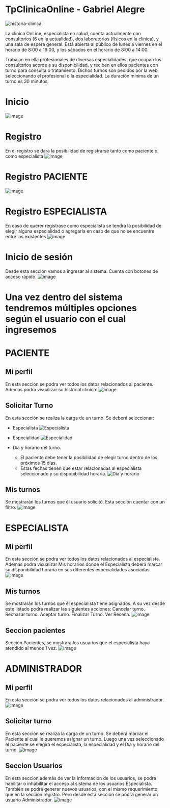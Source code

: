 # TpClinicaOnline - Gabriel Alegre


![historia-clinica](https://github.com/GabrielAlegre/clinicaOnlineTP2LaboIV/assets/86837104/a4ed3863-a6ae-4353-8280-0013f01a4158)

La clínica OnLine, especialista en salud, cuenta actualmente con consultorios (6 en la actualidad),
dos laboratorios (físicos en la clínica), y una sala de espera general. Está abierta al público de lunes a
viernes en el horario de 8:00 a 19:00, y los sábados en el horario de 8:00 a 14:00.

Trabajan en ella profesionales de diversas especialidades, que ocupan los consultorios acorde a su
disponibilidad, y reciben en ellos pacientes con turno para consulta o tratamiento. Dichos turnos son
pedidos por la web seleccionando el profesional o la especialidad. La duración mínima de un turno es
30 minutos.

# Inicio

![image](https://github.com/GabrielAlegre/clinicaOnlineTP2LaboIV/assets/86837104/c37d1ce2-d43c-4796-9796-cd105332ffb3)

# Registro
En el registro se dara la posibilidad de registrarse tanto como paciente o como especialista
![image](https://github.com/GabrielAlegre/clinicaOnlineTP2LaboIV/assets/86837104/18ccde15-65fd-4995-adae-f8ab28506dc2)

# Registro PACIENTE
![image](https://github.com/GabrielAlegre/clinicaOnlineTP2LaboIV/assets/86837104/80a720c9-7dd2-4890-aab0-bd7e285f053d)

# Registro ESPECIALISTA
En caso de querer registrase como especialista se tendra la posibilidad de elegir alguna especialidad o agregarla en caso de que no se encuentre entre las existentes
![image](https://github.com/GabrielAlegre/clinicaOnlineTP2LaboIV/assets/86837104/70e4817b-5106-4d13-8a70-297a9636de27)

# Inicio de sesión
Desde esta sección vamos a ingresar al sistema. Cuenta con botones de acceso rápido.
![image](https://github.com/GabrielAlegre/clinicaOnlineTP2LaboIV/assets/86837104/13a15596-3c3d-4c49-9d2d-6b3591794f71)

# Una vez dentro del sistema tendremos múltiples opciones según el usuario con el cual ingresemos
# PACIENTE
## Mi perfil
En esta sección se podra ver todos los datos relacionados al paciente. Ademas podra visualizar su historial clinico.
![image](https://github.com/GabrielAlegre/clinicaOnlineTP2LaboIV/assets/86837104/da8dfaa3-535d-4111-9c5e-28d3899e911e)

## Solicitar Turno

En esta sección se realiza la carga de un turno. Se deberá seleccionar:

- Especialista
  ![Especialista](https://github.com/GabrielAlegre/clinicaOnlineTP2LaboIV/assets/86837104/141ae2a9-076f-4ddd-abf7-89dfd54ca350)

- Especialidad
  ![Especialidad](https://github.com/GabrielAlegre/clinicaOnlineTP2LaboIV/assets/86837104/5bcbb157-8037-4ba4-8c45-7c1803dab7ad)

- Día y horario del turno.
  - El paciente debe tener la posibilidad de elegir turno dentro de los próximos 15 días.
  - Estas fechas tienen que estar relacionadas al especialista seleccionado y su disponibilidad horaria.
  ![Día y horario](https://github.com/GabrielAlegre/clinicaOnlineTP2LaboIV/assets/86837104/9abc64fa-28de-4f9e-84aa-46991fd83b4c)

## Mis turnos
Se mostrarán los turnos que él usuario solicitó. Esta sección cuentar con un filtro.
![image](https://github.com/GabrielAlegre/clinicaOnlineTP2LaboIV/assets/86837104/22ec3b75-e157-4a84-9e06-fd926da3dee2)

# ESPECIALISTA
## Mi perfil
En esta sección se podra ver todos los datos relacionados al especialista. Ademas podra visualizar Mis horarios donde  el Especialista deberá marcar su disponibilidad horaria en sus diferentes especialidades asociadas.
![image](https://github.com/GabrielAlegre/clinicaOnlineTP2LaboIV/assets/86837104/bd8d8bc7-5de6-4246-88b7-5f6a6d8f6944)

## Mis turnos
Se mostrarán los turnos que él especialista tiene asignados. A su vez desde este listado podrá realizar las siguientes acciones: Cancelar turno. Rechazar turno. Aceptar turno. Finalizar Turno. Ver Reseña.
![image](https://github.com/GabrielAlegre/clinicaOnlineTP2LaboIV/assets/86837104/d261de23-90de-46f4-b023-43cde1069357)

## Seccion pacientes
Sección Pacientes, se mostrara los usuarios que el especialista haya atendido al menos 1 vez.
![image](https://github.com/GabrielAlegre/clinicaOnlineTP2LaboIV/assets/86837104/16f07053-06e9-49dc-8171-c3087e0c880e)

# ADMINISTRADOR
## Mi perfil
En esta sección se podra ver todos los datos relacionados al administrador.
![image](https://github.com/GabrielAlegre/clinicaOnlineTP2LaboIV/assets/86837104/48d207dd-5060-4882-a9cf-4667f08316d6)

## Solicitar turno
En esta sección se realiza la carga de un turno. Se deberá marcar el Paciente al cual le queremos asignar un turno. Luego una vez seleccionado el paciente se elegirá el especialista, la especialidad y el Día y horario del turno.
![image](https://github.com/GabrielAlegre/clinicaOnlineTP2LaboIV/assets/86837104/7a78f40d-c403-4b13-8de2-5565e3c2641b)

## Seccion Usuarios
En esta seccion además de ver la información de los usuarios, se podra habilitar o inhabilitar el acceso al sistema de los usuarios Especialista. También se podrá generar nuevos usuarios, con el mismo requerimiento que en la sección registro. Pero desde esta sección se podrá generar un usuario Administrador.
![image](https://github.com/GabrielAlegre/clinicaOnlineTP2LaboIV/assets/86837104/ceb08285-6fa2-44ed-93b1-6bc78a64b368)



